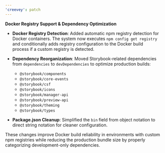 ```yaml
---
'creevey': patch
---
```


**Docker Registry Support & Dependency Optimization**

- **Docker Registry Detection**: Added automatic npm registry detection for Docker containers. The system now executes `npm config get registry` and conditionally adds registry configuration to the Docker build process if a custom registry is detected.

- **Dependency Reorganization**: Moved Storybook-related dependencies from `dependencies` to `devDependencies` to optimize production builds:

  - `@storybook/components`
  - `@storybook/core-events`
  - `@storybook/csf`
  - `@storybook/icons`
  - `@storybook/manager-api`
  - `@storybook/preview-api`
  - `@storybook/theming`
  - `@storybook/types`

- **Package.json Cleanup**: Simplified the `bin` field from object notation to direct string notation for cleaner configuration.

These changes improve Docker build reliability in environments with custom npm registries while reducing the production bundle size by properly categorizing development-only dependencies.
